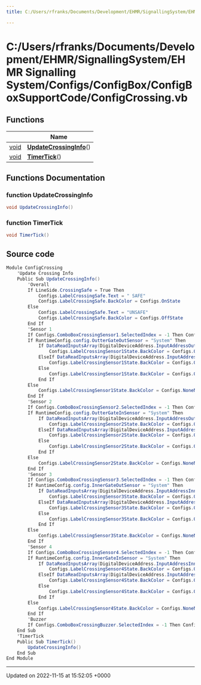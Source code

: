 ```yaml
---
title: C:/Users/rfranks/Documents/Development/EHMR/SignallingSystem/EHMR Signalling System/Configs/ConfigBox/ConfigBoxSupportCode/ConfigCrossing.vb

---
```


# C:/Users/rfranks/Documents/Development/EHMR/SignallingSystem/EHMR Signalling System/Configs/ConfigBox/ConfigBoxSupportCode/ConfigCrossing.vb



## Functions

|                | Name           |
| -------------- | -------------- |
| [void](/SignallingSystem-doc/vb/Files/SerialPixelLeds_8vb/#variable-void) | **[UpdateCrossingInfo](/SignallingSystem-doc/vb/Files/ConfigCrossing_8vb/#function-updatecrossinginfo)**() |
| [void](/SignallingSystem-doc/vb/Files/SerialPixelLeds_8vb/#variable-void) | **[TimerTick](/SignallingSystem-doc/vb/Files/ConfigCrossing_8vb/#function-timertick)**() |


## Functions Documentation

### function UpdateCrossingInfo

```csharp
void UpdateCrossingInfo()
```


### function TimerTick

```csharp
void TimerTick()
```




## Source code

```csharp
Module ConfigCrossing
    'Update Crossing Info
    Public Sub UpdateCrossingInfo()
        'Overall
        If LineSide.CrossingSafe = True Then
            Configs.LabelCrossingSafe.Text = " SAFE"
            Configs.LabelCrossingSafe.BackColor = Configs.OnState
        Else
            Configs.LabelCrossingSafe.Text = "UNSAFE"
            Configs.LabelCrossingSafe.BackColor = Configs.OffState
        End If
        'Sensor 1
        If Configs.ComboBoxCrossingSensor1.SelectedIndex = -1 Then Configs.ComboBoxCrossingSensor1.Text = RuntimeConfig.config.OutterGateOutSensor
        If RuntimeConfig.config.OutterGateOutSensor = "System" Then
            If DataReadInputsArray(DigitalDeviceAddress.InputAddressOuterCrossingGateOutwardsBeamMade) = 1 Then
                Configs.LabelCrossingSensor1State.BackColor = Configs.OnState
            ElseIf DataReadInputsArray(DigitalDeviceAddress.InputAddressOuterCrossingGateOutwardsBeamBroken) = 1 Then
                Configs.LabelCrossingSensor1State.BackColor = Configs.OffState
            Else
                Configs.LabelCrossingSensor1State.BackColor = Configs.OffState
            End If
        Else
            Configs.LabelCrossingSensor1State.BackColor = Configs.NoneNormalSetting
        End If
        'Sensor 2
        If Configs.ComboBoxCrossingSensor2.SelectedIndex = -1 Then Configs.ComboBoxCrossingSensor2.Text = RuntimeConfig.config.OutterGateInSensor
        If RuntimeConfig.config.OutterGateInSensor = "System" Then
            If DataReadInputsArray(DigitalDeviceAddress.InputAddressOuterCrossingGateInwardsBeamMade) = 1 Then
                Configs.LabelCrossingSensor2State.BackColor = Configs.OnState
            ElseIf DataReadInputsArray(DigitalDeviceAddress.InputAddressOuterCrossingGateInwardsBeamBroken) = 1 Then
                Configs.LabelCrossingSensor2State.BackColor = Configs.OffState
            Else
                Configs.LabelCrossingSensor2State.BackColor = Configs.OffState
            End If
        Else
            Configs.LabelCrossingSensor2State.BackColor = Configs.NoneNormalSetting
        End If
        'Sensor 3
        If Configs.ComboBoxCrossingSensor3.SelectedIndex = -1 Then Configs.ComboBoxCrossingSensor3.Text = RuntimeConfig.config.InnerGateOutSensor
        If RuntimeConfig.config.InnerGateOutSensor = "System" Then
            If DataReadInputsArray(DigitalDeviceAddress.InputAddressInnerCrossingGateOutwardsBeamMade) = 1 Then
                Configs.LabelCrossingSensor3State.BackColor = Configs.OnState
            ElseIf DataReadInputsArray(DigitalDeviceAddress.InputAddressInnerCrossingGateOutwardsBeamBroken) = 1 Then
                Configs.LabelCrossingSensor3State.BackColor = Configs.OffState
            Else
                Configs.LabelCrossingSensor3State.BackColor = Configs.OffState
            End If
        Else
            Configs.LabelCrossingSensor3State.BackColor = Configs.NoneNormalSetting
        End If
        'Sensor 4
        If Configs.ComboBoxCrossingSensor4.SelectedIndex = -1 Then Configs.ComboBoxCrossingSensor4.Text = RuntimeConfig.config.InnerGateInSensor
        If RuntimeConfig.config.InnerGateInSensor = "System" Then
            If DataReadInputsArray(DigitalDeviceAddress.InputAddressInnerCrossingGateInwardsBeamMade) = 1 Then
                Configs.LabelCrossingSensor4State.BackColor = Configs.OnState
            ElseIf DataReadInputsArray(DigitalDeviceAddress.InputAddressInnerCrossingGateInwardsBeamBroken) Then
                Configs.LabelCrossingSensor4State.BackColor = Configs.OffState
            Else
                Configs.LabelCrossingSensor4State.BackColor = Configs.OffState
            End If
        Else
            Configs.LabelCrossingSensor4State.BackColor = Configs.NoneNormalSetting
        End If
        'Buzzer
        If Configs.ComboBoxCrossingBuzzer.SelectedIndex = -1 Then Configs.ComboBoxCrossingBuzzer.Text = RuntimeConfig.config.LevelCrossingWarningBuzzer
    End Sub
    'TimerTick
    Public Sub TimerTick()
        UpdateCrossingInfo()
    End Sub
End Module
```


-------------------------------

Updated on 2022-11-15 at 15:52:05 +0000
